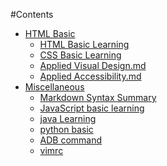 #Contents
* [HTML Basic]()
  * [HTML Basic Learning](HTML_Introduce/HTML_Basic_Learning.md)
  * [CSS Basic Learning](HTML_Introduce/CSS_Basic_Learning.md)
  * [Applied Visual Design.md](HTML_Introduce/Applied_Visual_Design.md)
  * [Applied Accessibility.md](HTML_Introduce/Applied_Accessibility.md)
* [Miscellaneous]()
  * [Markdown Syntax Summary](languageLearn/Markdown_Syntax_Summary.md)
  * [JavaScript basic learning](languageLearn/JavaScript_basic_learning.md)
  * [java Learning](languageLearn/java_Learning.md)
  * [python basic](languageLearn/python_basic.md)
  * [ADB command](languageLearn/ADB_command.md)
  * [vimrc](languageLearn/vimrc.md)


